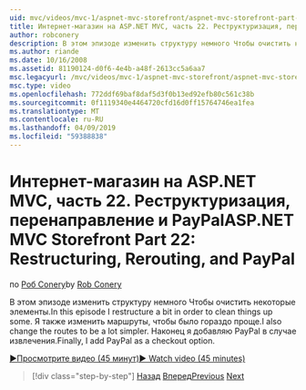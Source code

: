 ```yaml
---
uid: mvc/videos/mvc-1/aspnet-mvc-storefront/aspnet-mvc-storefront-part-22-restructuring-rerouting-and-paypal
title: Интернет-магазин на ASP.NET MVC, часть 22. Реструктуризация, перенаправление и PayPal | Документация Майкрософт
author: robconery
description: В этом эпизоде изменить структуру немного Чтобы очистить некоторые элементы. Я также изменить маршруты, чтобы было гораздо проще. Наконец я добавить PayPal в качестве араметры извлечение...
ms.author: riande
ms.date: 10/16/2008
ms.assetid: 81190124-d0f6-4e4b-a48f-2613cc5a6aa7
msc.legacyurl: /mvc/videos/mvc-1/aspnet-mvc-storefront/aspnet-mvc-storefront-part-22-restructuring-rerouting-and-paypal
msc.type: video
ms.openlocfilehash: 772ddf69baf8daf5d3f0b13ed92efb80c561c38b
ms.sourcegitcommit: 0f1119340e4464720cfd16d0ff15764746ea1fea
ms.translationtype: MT
ms.contentlocale: ru-RU
ms.lasthandoff: 04/09/2019
ms.locfileid: "59388838"
---
```

# <a name="aspnet-mvc-storefront-part-22-restructuring-rerouting-and-paypal"></a><span data-ttu-id="78efa-105">Интернет-магазин на ASP.NET MVC, часть 22. Реструктуризация, перенаправление и PayPal</span><span class="sxs-lookup"><span data-stu-id="78efa-105">ASP.NET MVC Storefront Part 22: Restructuring, Rerouting, and PayPal</span></span>

<span data-ttu-id="78efa-106">по [Роб Conery](https://github.com/robconery)</span><span class="sxs-lookup"><span data-stu-id="78efa-106">by [Rob Conery](https://github.com/robconery)</span></span>

<span data-ttu-id="78efa-107">В этом эпизоде изменить структуру немного Чтобы очистить некоторые элементы.</span><span class="sxs-lookup"><span data-stu-id="78efa-107">In this episode I restructure a bit in order to clean things up some.</span></span> <span data-ttu-id="78efa-108">Я также изменить маршруты, чтобы было гораздо проще.</span><span class="sxs-lookup"><span data-stu-id="78efa-108">I also change the routes to be a lot simpler.</span></span> <span data-ttu-id="78efa-109">Наконец я добавляю PayPal в случае извлечения.</span><span class="sxs-lookup"><span data-stu-id="78efa-109">Finally, I add PayPal as a checkout option.</span></span>

[<span data-ttu-id="78efa-110">&#9654;Просмотрите видео (45 минут)</span><span class="sxs-lookup"><span data-stu-id="78efa-110">&#9654; Watch video (45 minutes)</span></span>](https://channel9.msdn.com/Blogs/ASP-NET-Site-Videos/aspnet-mvc-storefront-part-22-restructuring-rerouting-and-paypal)

> [!div class="step-by-step"]
> <span data-ttu-id="78efa-111">[Назад](aspnet-mvc-storefront-part-21-order-manager-and-personalization.md)
> [Вперед](aspnet-mvc-storefront-part-23-getting-started-with-domain-driven-design.md)</span><span class="sxs-lookup"><span data-stu-id="78efa-111">[Previous](aspnet-mvc-storefront-part-21-order-manager-and-personalization.md)
[Next](aspnet-mvc-storefront-part-23-getting-started-with-domain-driven-design.md)</span></span>

